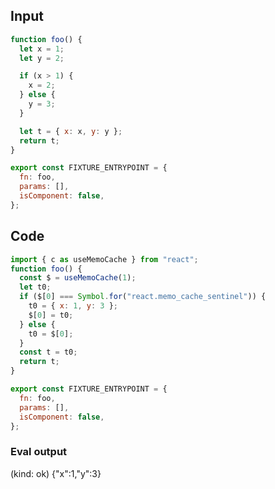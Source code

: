 
## Input

```javascript
function foo() {
  let x = 1;
  let y = 2;

  if (x > 1) {
    x = 2;
  } else {
    y = 3;
  }

  let t = { x: x, y: y };
  return t;
}

export const FIXTURE_ENTRYPOINT = {
  fn: foo,
  params: [],
  isComponent: false,
};

```

## Code

```javascript
import { c as useMemoCache } from "react";
function foo() {
  const $ = useMemoCache(1);
  let t0;
  if ($[0] === Symbol.for("react.memo_cache_sentinel")) {
    t0 = { x: 1, y: 3 };
    $[0] = t0;
  } else {
    t0 = $[0];
  }
  const t = t0;
  return t;
}

export const FIXTURE_ENTRYPOINT = {
  fn: foo,
  params: [],
  isComponent: false,
};

```
      
### Eval output
(kind: ok) {"x":1,"y":3}